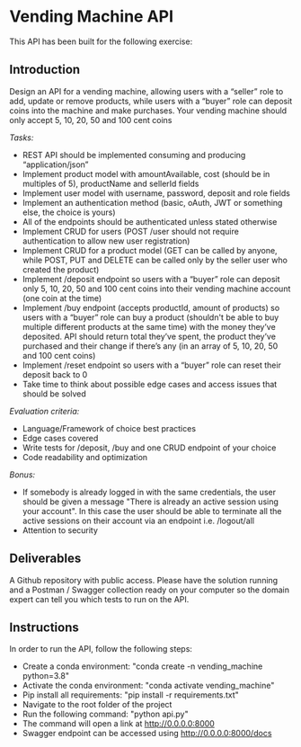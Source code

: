 # Vending Machine API

This API has been built for the following exercise:

## Introduction

Design an API for a vending machine, allowing users with a “seller” role to add, update or remove products, while users with a “buyer” role can deposit coins into the machine and make purchases. Your vending machine should only accept 5, 10, 20, 50 and 100 cent coins

_Tasks:_

- REST API should be implemented consuming and producing “application/json”
- Implement product model with amountAvailable, cost (should be in multiples of 5), productName and sellerId fields
- Implement user model with username, password, deposit and role fields
- Implement an authentication method (basic, oAuth, JWT or something else, the choice is yours)
- All of the endpoints should be authenticated unless stated otherwise
- Implement CRUD for users (POST /user should not require authentication to allow new user registration)
- Implement CRUD for a product model (GET can be called by anyone, while POST, PUT and DELETE can be called only by the seller user who created the product)
- Implement /deposit endpoint so users with a “buyer” role can deposit only 5, 10, 20, 50 and 100 cent coins into their vending machine account (one coin at the time)
- Implement /buy endpoint (accepts productId, amount of products) so users with a “buyer” role can buy a product (shouldn't be able to buy multiple different products at the same time) with the money they’ve deposited. API should return total they’ve spent, the product they’ve purchased and their change if there’s any (in an array of 5, 10, 20, 50 and 100 cent coins)
- Implement /reset endpoint so users with a “buyer” role can reset their deposit back to 0
- Take time to think about possible edge cases and access issues that should be solved

_Evaluation criteria:_

- Language/Framework of choice best practices
- Edge cases covered
- Write tests for /deposit, /buy and one CRUD endpoint of your choice
- Code readability and optimization

_Bonus:_

- If somebody is already logged in with the same credentials, the user should be given a message "There is already an active session using your account". In this case the user should be able to terminate all the active sessions on their account via an endpoint i.e. /logout/all
- Attention to security

## Deliverables

A Github repository with public access. Please have the solution running and a Postman / Swagger collection ready on your computer so the domain expert can tell you which tests to run on the API.

## Instructions

In order to run the API, follow the following steps:

- Create a conda environment:
  "conda create -n vending_machine python=3.8"
- Activate the conda environment:
  "conda activate vending_machine"
- Pip install all requirements:
  "pip install -r requirements.txt"
- Navigate to the root folder of the project
- Run the following command:
  "python api.py"
- The command will open a link at http://0.0.0.0:8000
- Swagger endpoint can be accessed using http://0.0.0.0:8000/docs

